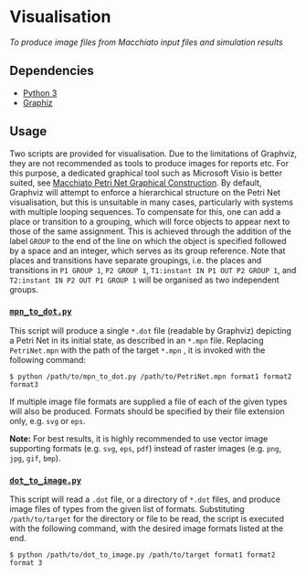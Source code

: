 # Visualisation

*To produce image files from Macchiato input files and simulation results*

## Dependencies

* [Python 3](https://www.python.org)
* [Graphiz](https://github.com/MJWootton-Resilience-Projects/Macchiato#graphviz)

## Usage

Two scripts are provided for visualisation. Due to the limitations of Graphviz, they are not recommended as tools to produce images for reports etc. For this purpose, a dedicated graphical tool such as Microsoft Visio is better suited, see [Macchiato Petri Net Graphical Construction](https://github.com/MJWootton-Resilience-Projects/Macchiato/blob/master/PetriNetDrawingTools/README.md). By default, Graphviz will attempt to enforce a hierarchical structure on the Petri Net visualisation, but this is unsuitable in many cases, particularly with systems with multiple looping sequences. To compensate for this, one can add a place or transition to a grouping, which will force objects to appear next to those of the same assignment. This is achieved through the addition of the label `GROUP` to the end of the line on which the object is specified followed by a space and an integer, which serves as its group reference. Note that places and transitions have separate groupings, i.e. the places and transitions in `P1 GROUP 1`, `P2 GROUP 1`, `T1:instant IN P1 OUT P2 GROUP 1`, and `T2:instant IN P2 OUT P1 GROUP 1` will be organised as two independent groups.

### [`mpn_to_dot.py`](https://github.com/MJWootton-Resilience-Projects/Macchiato/blob/master/Visualisation/mpn_to_dot.py)

This script will produce a single `*.dot` file (readable by Graphviz) depicting a Petri Net in its initial state, as described in an `*.mpn` file. Replacing `PetriNet.mpn` with the path of the target `*.mpn` , it is invoked with the following command:

```shell
$ python /path/to/mpn_to_dot.py /path/to/PetriNet.mpn format1 format2 format3
```

If multiple image file formats are supplied a file of each of the given types will also be produced. Formats should be specified by their file extension only, e.g. `svg` or `eps`.

**Note:** For best results, it is highly recommended to use vector image supporting formats (e.g. `svg`, `eps`, `pdf`) instead of raster images (e.g. `png`, `jpg`, `gif`, `bmp`).

### [`dot_to_image.py`](https://github.com/MJWootton-Resilience-Projects/Macchiato/blob/master/Visualisation/dot_to_image.py)

This script will read a `.dot` file, or a directory of `*.dot` files, and produce image files of types from the given list of formats. Substituting `/path/to/target` for the directory or file to be read, the script is executed with the following command, with the desired image formats listed at the end.

```shell
$ python /path/to/dot_to_image.py /path/to/target format1 format2 format 3
```
